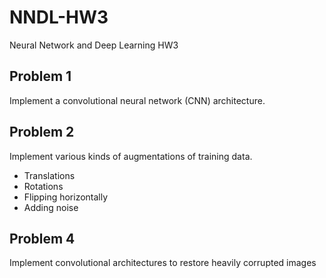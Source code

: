 # NNDL-HW3
Neural Network and Deep Learning HW3

## Problem 1
Implement a convolutional neural network (CNN) architecture.

## Problem 2
Implement various kinds of augmentations of training data.
* Translations
* Rotations
* Flipping horizontally
* Adding noise

## Problem 4
Implement convolutional architectures to restore heavily corrupted images

